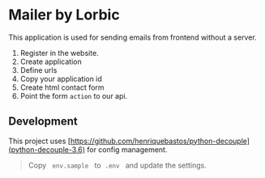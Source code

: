 # Mailer by Lorbic

This application is used for sending emails from frontend without a server.

1. Register in the website.
2. Create application
3. Define urls
4. Copy your application id
5. Create html contact form
6. Point the form `action` to our api.


## Development
This project uses [https://github.com/henriquebastos/python-decouple](python-decouple-3.6) for config  management.  

> Copy &nbsp; `env.sample` &nbsp; to &nbsp;`.env` &nbsp; and update the settings.

